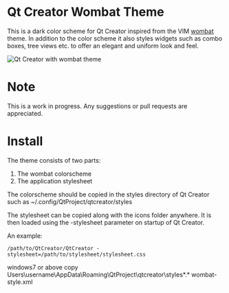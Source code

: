Qt Creator Wombat Theme
=======================

This is a dark color scheme for Qt Creator inspired from the VIM [wombat][1] theme. In addition to the color scheme it also styles widgets such as combo boxes, tree views etc. to offer an elegant and uniform look and feel.

![Qt Creator with wombat theme](http://i.imgur.com/eqXMhz1.png)


Note
====

This is a work in progress. Any suggestions or pull requests are appreciated.


Install
=======

The theme consists of two parts:

1. The wombat colorscheme
2. The application stylesheet

The colorscheme should be copied in the styles directory of Qt Creator such as ~/.config/QtProject/qtcreator/styles

The stylesheet can be copied along with the icons folder anywhere. It is then loaded using the -stylesheet parameter on startup of Qt Creator.

An example:
```
/path/to/QtCreator/QtCreator -stylesheet=/path/to/stylesheet/stylesheet.css
```

windows7 or above
copy Users\username\AppData\Roaming\QtProject\qtcreator\styles\*.* wombat-style.xml

[1]: http://dengmao.wordpress.com/2007/01/22/vim-color-scheme-wombat/
